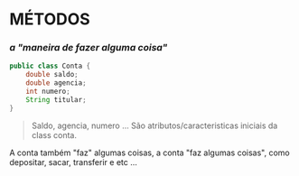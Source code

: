 # MÉTODOS
### _a "maneira de fazer alguma coisa"_

```java
public class Conta {
    double saldo;
    double agencia;
    int numero;
    String titular;
}
```
> Saldo, agencia, numero ... São atributos/caracteristicas iniciais da class conta.

A conta também "faz" algumas coisas, a conta "faz algumas coisas", como depositar, sacar, transferir e etc ...


